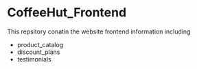 # CoffeeHut_Frontend 

This repsitory conatin the website frontend information including 

+ product_catalog
+ discount_plans
+ testimonials
